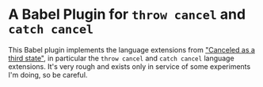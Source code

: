 # A Babel Plugin for `throw cancel` and `catch cancel`

This Babel plugin implements the language extensions from ["Canceled as a third state"](https://github.com/domenic/cancelable-promise/blob/master/Third%20State.md), in particular the `throw cancel` and `catch cancel` language extensions. It's very rough and exists only in service of some experiments I'm doing, so be careful.
